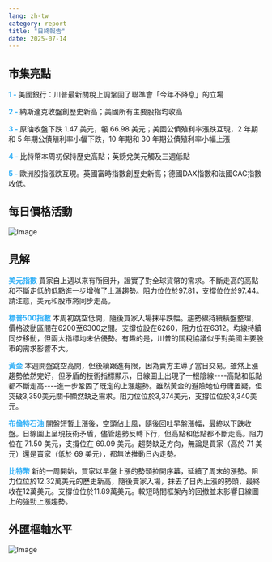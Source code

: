 ```yaml
---
lang: zh-tw
category: report
title: "日終報告"
date: 2025-07-14
---
```



<h2>市集亮點</h2>
<strong style="color: #2caef7;">1 - </strong> 美國銀行：川普最新關稅上調鞏固了聯準會「今年不降息」的立場

<strong style="color: #2caef7;">2 - </strong> 納斯達克收盤創歷史新高；美國所有主要股指均收高

<strong style="color: #2caef7;">3 - </strong> 原油收盤下跌 1.47 美元，報 66.98 美元；美國公債殖利率漲跌互現，2 年期和 5 年期公債殖利率小幅下跌，10 年期和 30 年期公債殖利率小幅上漲

<strong style="color: #2caef7;">4 - </strong> 比特幣本周初保持歷史高點；英鎊兌美元觸及三週低點

<strong style="color: #2caef7;">5 - </strong> 歐洲股指漲跌互現。英國富時指數創歷史新高；德國DAX指數和法國CAC指數收低。




<h2>每日價格活動</h2>
<img src="https://markleighedu.github.io/img/Jul-2025/14-Jul-2025/price.jpg" alt="Image"/>

<h2>見解</h2>
<strong style="color: #2caef7;">美元指數</strong> 買家自上週以來有所回升，證實了對全球貨幣的需求。不斷走高的高點和不斷走低的低點進一步增強了上漲趨勢。阻力位位於97.81，支撐位位於97.44。請注意，美元和股市將同步走高。

<strong style="color: #2caef7;">標普500指數</strong> 本周初跳空低開，隨後買家入場抹平跌幅。趨勢線持續橫盤整理，價格波動區間在6200至6300之間。支撐位設在6260，阻力位在6312。均線持續同步移動，但兩大指標均未佔優勢。有趣的是，川普的關稅協議似乎對美國主要股市的需求影響不大。

<strong style="color: #2caef7;">黃金</strong> 本週開盤跳空高開，但後續跟進有限，因為賣方主導了當日交易。雖然上漲趨勢依然完好，但矛盾的技術指標顯示，日線圖上出現了一根陰線----高點和低點都不斷走高----進一步鞏固了既定的上漲趨勢。雖然黃金的避險地位毋庸置疑，但突破3,350美元關卡顯然缺乏需求。阻力位位於3,374美元，支撐位位於3,340美元。

<strong style="color: #2caef7;">布倫特石油</strong> 開盤短暫上漲後，空頭佔上風，隨後回吐早盤漲幅，最終以下跌收盤。日線圖上呈現技術矛盾，儘管趨勢反轉下行，但高點和低點都不斷走高。阻力位在 71.50 美元，支撐位在 69.09 美元。趨勢缺乏方向，無論是買家（高於 71 美元）還是賣家（低於 69 美元），都無法推動日內走勢。

<strong style="color: #2caef7;">比特幣</strong> 新的一周開始，買家以早盤上漲的勢頭拉開序幕，延續了周末的漲勢。阻力位位於12.32萬美元的歷史新高，隨後賣家入場，抹去了日內上漲的勢頭，最終收在12萬美元。支撐位位於11.89萬美元。較短時間框架內的回撤並未影響日線圖上的強勁上漲趨勢。



<h2>外匯樞軸水平</h2>
<img src="https://markleighedu.github.io/img/Jul-2025/14-Jul-2025/pivot.jpg" alt="Image"/>